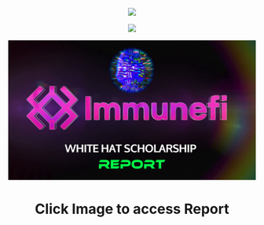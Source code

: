 <p align="center">
<a href="https://twitter.com/m0ham3dxx" target="_blank">
<img src = "https://hits.seeyoufarm.com/api/count/incr/badge.svg?url=https%3A%2F%2Fgithub.com%2Fm0ham3dx%2Fmx-Immunefi-WHS-Report&count_bg=%2379C83D&title_bg=%23940669&icon=magisk.svg&icon_color=%232FE012&title=n00bs&edge_flat=false"/></a>
</a>
</p>

<p align="center">
<img src="https://api.netlify.com/api/v1/badges/57b5e006-5b5e-40d9-89fe-d6af9bbbcee7/deploy-status">
</p>

[![](./whsp.png)](https://iwhs.m0ham3dx.com/)

<h1 align=center>
Click Image to access Report

